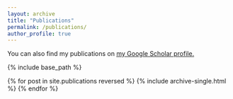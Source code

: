 ```yaml
---
layout: archive
title: "Publications"
permalink: /publications/
author_profile: true
---
```


You can also find my publications on <u><a href="{{author.googlescholar}}">my Google Scholar profile</a>.</u>

{% include base_path %}

{% for post in site.publications reversed %}
  {% include archive-single.html %}
{% endfor %}
